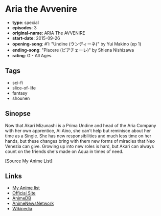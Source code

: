 # Aria the Avvenire

-   **type**: special
-   **episodes**: 3
-   **original-name**: ARIA The AVVENIRE
-   **start-date**: 2015-09-26
-   **opening-song**: #1: "Undine (ウンディーネ)" by Yui Makino (ep 1)
-   **ending-song**: "Piacere (ピアチェーレ)" by Shiena Nishizawa
-   **rating**: G - All Ages

## Tags

-   sci-fi
-   slice-of-life
-   fantasy
-   shounen

## Sinopse

Now that Akari Mizunashi is a Prima Undine and head of the Aria Company with her own apprentice, Ai Aino, she can't help but reminisce about her time as a Single. She has new responsibilities and much less time on her hands, but these changes bring with them new forms of miracles that Neo Venezia can give. Growing up into new roles is hard, but Akari can always count on the friends she's made on Aqua in times of need.

[Source My Anime List]

## Links

-   [My Anime list](https://myanimelist.net/anime/29893/Aria_the_Avvenire)
-   [Official Site](http://www.ariacompany.net/)
-   [AnimeDB](http://anidb.info/perl-bin/animedb.pl?show=anime&aid=11059)
-   [AnimeNewsNetwork](http://www.animenewsnetwork.com/encyclopedia/anime.php?id=16769)
-   [Wikipedia](http://en.wikipedia.org/wiki/Aria_%28manga%29)
